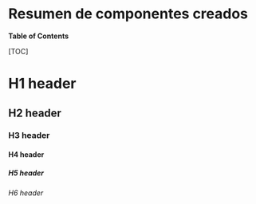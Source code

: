 # Resumen de componentes creados
**Table of Contents**

[TOC]

# H1 header
## H2 header
### H3 header
#### H4 header
##### H5 header
###### H6 header 